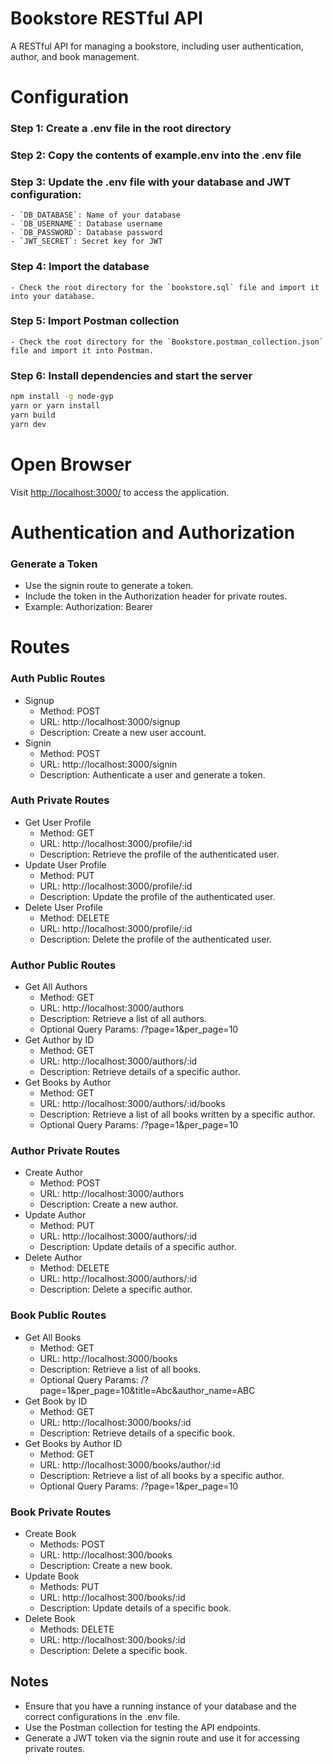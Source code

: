 # Bookstore RESTful API
A RESTful API for managing a bookstore, including user authentication, author, and book management.

# Configuration
### Step 1: Create a .env file in the root directory
### Step 2: Copy the contents of example.env into the .env file
### Step 3: Update the .env file with your database and JWT configuration:
    - `DB_DATABASE`: Name of your database
    - `DB_USERNAME`: Database username
    - `DB_PASSWORD`: Database password
    - `JWT_SECRET`: Secret key for JWT
### Step 4: Import the database
    - Check the root directory for the `bookstore.sql` file and import it into your database.
### Step 5: Import Postman collection
    - Check the root directory for the `Bookstore.postman_collection.json` file and import it into Postman.
### Step 6: Install dependencies and start the server
```bash
npm install -g node-gyp
yarn or yarn install
yarn build
yarn dev
```

# Open Browser
Visit [http://localhost:3000/](http://localhost:3000/) to access the application.

# Authentication and Authorization
### Generate a Token
- Use the signin route to generate a token.
- Include the token in the Authorization header for private routes.
- Example: Authorization: Bearer <token>

# Routes
### Auth Public Routes
- Signup
    - Method: POST
    - URL: http://localhost:3000/signup
    - Description: Create a new user account.
- Signin
    - Method: POST
    - URL: http://localhost:3000/signin
    - Description: Authenticate a user and generate a token.

### Auth Private Routes
- Get User Profile
    - Method: GET
    - URL: http://localhost:3000/profile/:id
    - Description: Retrieve the profile of the authenticated user.
- Update User Profile
    - Method: PUT
    - URL: http://localhost:3000/profile/:id
    - Description: Update the profile of the authenticated user.
- Delete User Profile
    - Method: DELETE
    - URL: http://localhost:3000/profile/:id
    - Description: Delete the profile of the authenticated user.

### Author Public Routes
- Get All Authors
    - Method: GET
    - URL: http://localhost:3000/authors
    - Description: Retrieve a list of all authors.
    - Optional Query Params: /?page=1&per_page=10
- Get Author by ID
    - Method: GET
    - URL: http://localhost:3000/authors/:id
    - Description: Retrieve details of a specific author.
- Get Books by Author
    - Method: GET
    - URL: http://localhost:3000/authors/:id/books
    - Description: Retrieve a list of all books written by a specific author.
    - Optional Query Params: /?page=1&per_page=10

### Author Private Routes
- Create Author
    - Method: POST
    - URL: http://localhost:3000/authors
    - Description: Create a new author.
- Update Author
    - Method: PUT
    - URL: http://localhost:3000/authors/:id
    - Description: Update details of a specific author.
- Delete Author
    - Method: DELETE
    - URL: http://localhost:3000/authors/:id
    - Description: Delete a specific author.

### Book Public Routes
- Get All Books
    - Method: GET
    - URL: http://localhost:3000/books
    - Description: Retrieve a list of all books.
    - Optional Query Params: /?page=1&per_page=10&title=Abc&author_name=ABC
- Get Book by ID
    - Method: GET
    - URL: http://localhost:3000/books/:id
    - Description: Retrieve details of a specific book.
- Get Books by Author ID
    - Method: GET
    - URL: http://localhost:3000/books/author/:id
    - Description: Retrieve a list of all books by a specific author.
    - Optional Query Params: /?page=1&per_page=10

### Book Private Routes
- Create Book
    - Methods: POST
    - URL: http://localhost:300/books
    - Description: Create a new book.
- Update Book
    - Methods: PUT
    - URL: http://localhost:300/books/:id
    - Description: Update details of a specific book.
- Delete Book
    - Methods: DELETE
    - URL: http://localhost:300/books/:id
    - Description: Delete a specific book.


## Notes
- Ensure that you have a running instance of your database and the correct configurations in the .env file.
- Use the Postman collection for testing the API endpoints.
- Generate a JWT token via the signin route and use it for accessing private routes.